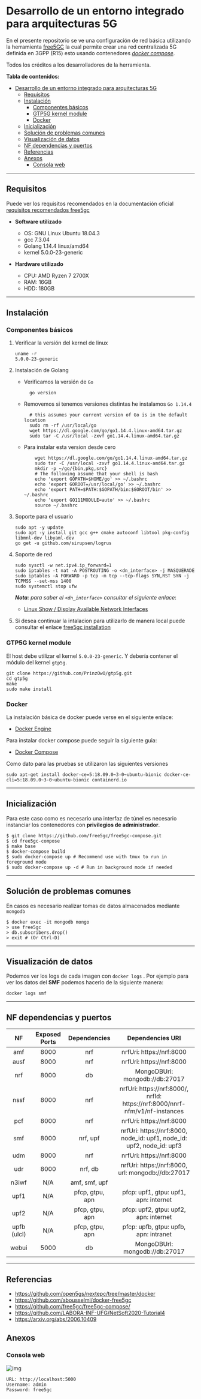 # Desarrollo de un entorno integrado para arquitecturas 5G
 
En el presente repositorio se ve una configuración de red básica utilizando la herramienta [free5GC](https://www.free5gc.org) la cual permite crear una red centralizada 5G definida en 3GPP (R15) esto usando contenedores [_docker compose_](https://docs.docker.com/compose/).
 
Todos los créditos a los desarrolladores de la herramienta.
 
 
**Tabla de contenidos:**
 
- [Desarrollo de un entorno integrado para arquitecturas 5G](#desarrollo-de-un-entorno-integrado-para-arquitecturas-5g)
  - [Requisitos](#requisitos)
  - [Instalación](#instalación)
    - [Componentes básicos](#componentes-básicos)
    - [GTP5G kernel module](#gtp5g-kernel-module)
    - [Docker](#docker)
  - [Inicialización](#inicialización)
  - [Solución de problemas comunes](#solución-de-problemas-comunes)
  - [Visualización  de datos](#visualización--de-datos)
  - [NF dependencias y puertos](#nf-dependencias-y-puertos)
  - [Referencias](#referencias)
  - [Anexos](#anexos)
    - [Consola web](#consola-web)
 
 
***
 
## Requisitos
 
Puede ver los requisitos recomendados en la documentación oficial
[requisitos recomendados free5gc](https://github.com/free5gc/free5gc/wiki/Environment)
 
- **Software utilizado**
  - OS: GNU Linux Ubuntu 18.04.3
  - gcc 7.3.04
  - Golang 1.14.4 linux/amd64
  - kernel 5.0.0-23-generic
  
- **Hardware utilizado**
  - CPU: AMD Ryzen 7 2700X
  - RAM: 16GB
  - HDD: 180GB
  
***
 
## Instalación
 
### Componentes básicos
 
1. Verificar la versión del kernel de linux 
 
    ```
    uname -r
    5.0.0-23-generic
    ```
2. Instalación de Golang
    - Verificamos la versión de `Go`
      ```
        go version
      ```
    - Removemos si tenemos versiones distintas he instalamos `Go 1.14.4` 
      ```
        # this assumes your current version of Go is in the default location
        sudo rm -rf /usr/local/go
        wget https://dl.google.com/go/go1.14.4.linux-amd64.tar.gz
        sudo tar -C /usr/local -zxvf go1.14.4.linux-amd64.tar.gz
      ``` 
    - Para instalar esta version desde cero
        ```
            wget https://dl.google.com/go/go1.14.4.linux-amd64.tar.gz
            sudo tar -C /usr/local -zxvf go1.14.4.linux-amd64.tar.gz
            mkdir -p ~/go/{bin,pkg,src}
            # The following assume that your shell is bash
            echo 'export GOPATH=$HOME/go' >> ~/.bashrc
            echo 'export GOROOT=/usr/local/go' >> ~/.bashrc
            echo 'export PATH=$PATH:$GOPATH/bin:$GOROOT/bin' >> ~/.bashrc
            echo 'export GO111MODULE=auto' >> ~/.bashrc
            source ~/.bashrc
        ```
3. Soporte para el usuario
    ```
    sudo apt -y update
    sudo apt -y install git gcc g++ cmake autoconf libtool pkg-config libmnl-dev libyaml-dev
    go get -u github.com/sirupsen/logrus
 
    ```   
4. Soporte de red
    ```
    sudo sysctl -w net.ipv4.ip_forward=1
    sudo iptables -t nat -A POSTROUTING -o <dn_interface> -j MASQUERADE
    sudo iptables -A FORWARD -p tcp -m tcp --tcp-flags SYN,RST SYN -j TCPMSS --set-mss 1400
    sudo systemctl stop ufw
    ```
    _**Nota**: para saber el `<dn_interface>` consultar el siguiente enlace_:
    - [Linux Show / Display Available Network Interfaces](https://www.cyberciti.biz/faq/linux-list-network-interfaces-names-command/)
  
5.  Si desea continuar la intalacion para utilizarlo de manera local puede consultar el enlace [free5gc installation](https://github.com/free5gc/free5gc/wiki/Installation)
 
### GTP5G kernel module
El host debe utilizar el kernel `5.0.0-23-generic`. Y debería contener el módulo del kernel `gtp5g`.
```
git clone https://github.com/PrinzOwO/gtp5g.git
cd gtp5g
make
sudo make install
```
 
### Docker 
 
La instalación básica de docker puede verse en el siguiente enlace:
- [Docker Engine](https://docs.docker.com/engine/install/)
 
Para instalar docker compose puede seguir la siguiente guia:
 
- [Docker Compose](https://docs.docker.com/compose/install/)
 
Como dato para las pruebas se utilizaron las siguientes versiones
```
sudo apt-get install docker-ce=5:18.09.0~3-0~ubuntu-bionic docker-ce-cli=5:18.09.0~3-0~ubuntu-bionic containerd.io
```
 
***
## Inicialización
 
Para este caso como es necesario una interfaz de túnel es necesario instanciar los contenedores con **privilegios de administrador**.
```
$ git clone https://github.com/free5gc/free5gc-compose.git
$ cd free5gc-compose
$ make base
$ docker-compose build
$ sudo docker-compose up # Recommend use with tmux to run in foreground mode
$ sudo docker-compose up -d # Run in background mode if needed
```
***
## Solución de problemas comunes
 
En casos es necesario realizar tomas de datos almacenados mediante `mongodb`
 
```
$ docker exec -it mongodb mongo
> use free5gc
> db.subscribers.drop()
> exit # (Or Ctrl-D)
```
***
## Visualización  de datos
Podemos ver los logs de cada imagen con  `docker logs` . Por ejemplo para ver los datos del **SMF** podemos hacerlo de la siguiente manera:
 
```
docker logs smf
```
***
 
## NF dependencias y puertos
 
| NF | Exposed Ports | Dependencies | Dependencies URI |
|:-:|:-:|:-:|:-:|
| amf | 8000 | nrf | nrfUri: https://nrf:8000 |
| ausf | 8000 | nrf | nrfUri: https://nrf:8000 |
| nrf | 8000 | db | MongoDBUrl: mongodb://db:27017 |
| nssf | 8000 | nrf | nrfUri: https://nrf:8000/,<br/>nrfId: https://nrf:8000/nnrf-nfm/v1/nf-instances |
| pcf | 8000 | nrf | nrfUri: https://nrf:8000 |
| smf | 8000 | nrf, upf | nrfUri: https://nrf:8000,<br/>node_id: upf1, node_id: upf2, node_id: upf3 |
| udm | 8000 | nrf | nrfUri: https://nrf:8000 |
| udr | 8000 | nrf, db | nrfUri: https://nrf:8000,<br/>url: mongodb://db:27017 |
| n3iwf | N/A | amf, smf, upf |  |
| upf1 | N/A | pfcp, gtpu, apn | pfcp: upf1, gtpu: upf1, apn: internet |
| upf2 | N/A | pfcp, gtpu, apn | pfcp: upf2, gtpu: upf2, apn: internet |
| upfb (ulcl) | N/A | pfcp, gtpu, apn | pfcp: upfb, gtpu: upfb, apn: intranet |
| webui | 5000 | db | MongoDBUrl: mongodb://db:27017  |
***
## Referencias
- https://github.com/open5gs/nextepc/tree/master/docker
- https://github.com/abousselmi/docker-free5gc
- https://github.com/free5gc/free5gc-compose/
- https://github.com/LABORA-INF-UFG/NetSoft2020-Tutorial4
- https://arxiv.org/abs/2006.10409
 
## Anexos
 
### Consola web
 
 
![img](/images/webconsole.jpg)
 
```
URL: http://localhost:5000
Username: admin
Password: free5gc
```
 
 
 
